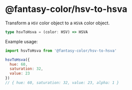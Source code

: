 # @fantasy-color/hsv-to-hsva

Transform a `HSV` color object to a `HSVA` color object.

```ts
type hsvToHsva = (color: HSV) => HSVA
```

Example usage:

```js
import hsvToHsva from '@fantasy-color/hsv-to-hsva'

hsvToHsva({
  hue: 60,
  saturation: 32,
  value: 23
})
// { hue: 60, saturation: 32, value: 23, alpha: 1 }
```
